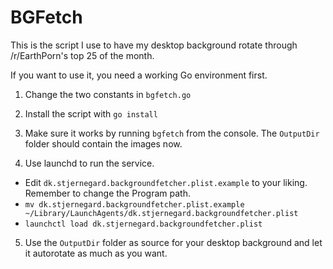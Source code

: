 # BGFetch

This is the script I use to have my desktop background rotate through
/r/EarthPorn's top 25 of the month.

If you want to use it, you need a working Go environment first.

1. Change the two constants in `bgfetch.go`

2. Install the script with `go install`

3. Make sure it works by running `bgfetch` from the console. The `OutputDir` folder should contain the images now.

4. Use launchd to run the service.
  * Edit `dk.stjernegard.backgroundfetcher.plist.example` to your liking. Remember to change the Program path.
  * `mv dk.stjernegard.backgroundfetcher.plist.example ~/Library/LaunchAgents/dk.stjernegard.backgroundfetcher.plist`
  * `launchctl load dk.stjernegard.backgroundfetcher.plist`

5. Use the `OutputDir` folder as source for your desktop background and let it autorotate as much as you want.

